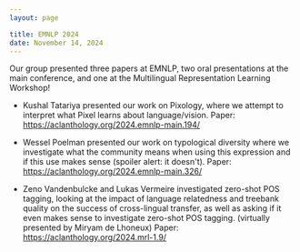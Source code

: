 ```yaml
---
layout: page

title: EMNLP 2024
date: November 14, 2024
---
```


Our group presented three papers at EMNLP, two oral presentations at the main conference, and one at the Multilingual Representation Learning Workshop!

* Kushal Tatariya presented our work on Pixology, where we attempt to interpret what Pixel learns about language/vision. Paper: https://aclanthology.org/2024.emnlp-main.194/

* Wessel Poelman presented our work on typological diversity where we investigate what the community means when using this expression and if this use makes sense (spoiler alert: it doesn't). Paper: https://aclanthology.org/2024.emnlp-main.326/

* Zeno Vandenbulcke and Lukas Vermeire investigated zero-shot POS tagging, looking at the impact of language relatedness and treebank quality on the success of cross-lingual transfer, as well as asking if it even makes sense to investigate zero-shot POS tagging. (virtually presented by Miryam de Lhoneux) Paper: https://aclanthology.org/2024.mrl-1.9/
